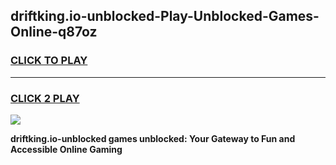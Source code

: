 
## driftking.io-unblocked-Play-Unblocked-Games-Online-q87oz
<h3>
<a href="https://premium76.site?title=driftking.io-unblocked&ref=25A">CLICK TO PLAY</a></h3>
<hr>

<h3>
<a href="https://premium76.site?title=driftking.io-unblocked&ref=25A">CLICK 2 PLAY</a>
  
</h3>

<a href="https://premium76.site?title=driftking.io-unblocked&ref=25A"><img src="https://clearcache.store/games.png"></a>


**driftking.io-unblocked games unblocked: Your Gateway to Fun and Accessible Online Gaming**
